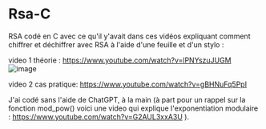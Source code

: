 # Rsa-C




RSA codé en C avec ce qu'il y'avait dans ces vidéos expliquant comment chiffrer et déchiffrer avec RSA à l'aide d'une feuille et d'un stylo : 

video 1 théorie : https://www.youtube.com/watch?v=lPNYszuJUGM
![image](https://github.com/CatharsisCoding/Rsa-C/assets/97361977/0bad245f-f127-4ab9-a490-ab022129f4cb)

video 2 cas pratique: https://www.youtube.com/watch?v=gBHNuFq5PpI

J'ai codé sans l'aide de ChatGPT, à la main (à part pour un rappel sur la fonction mod_pow() voici une video qui explique l'exponentiation modulaire : https://www.youtube.com/watch?v=G2AUL3xxA3U ).
